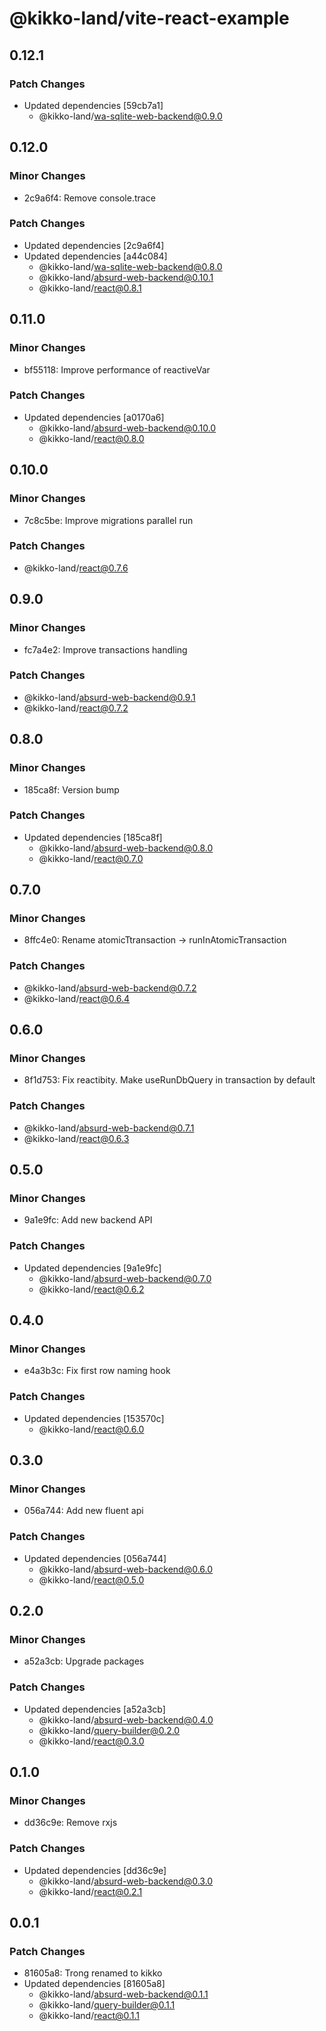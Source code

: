 # @kikko-land/vite-react-example

## 0.12.1

### Patch Changes

- Updated dependencies [59cb7a1]
  - @kikko-land/wa-sqlite-web-backend@0.9.0

## 0.12.0

### Minor Changes

- 2c9a6f4: Remove console.trace

### Patch Changes

- Updated dependencies [2c9a6f4]
- Updated dependencies [a44c084]
  - @kikko-land/wa-sqlite-web-backend@0.8.0
  - @kikko-land/absurd-web-backend@0.10.1
  - @kikko-land/react@0.8.1

## 0.11.0

### Minor Changes

- bf55118: Improve performance of reactiveVar

### Patch Changes

- Updated dependencies [a0170a6]
  - @kikko-land/absurd-web-backend@0.10.0
  - @kikko-land/react@0.8.0

## 0.10.0

### Minor Changes

- 7c8c5be: Improve migrations parallel run

### Patch Changes

- @kikko-land/react@0.7.6

## 0.9.0

### Minor Changes

- fc7a4e2: Improve transactions handling

### Patch Changes

- @kikko-land/absurd-web-backend@0.9.1
- @kikko-land/react@0.7.2

## 0.8.0

### Minor Changes

- 185ca8f: Version bump

### Patch Changes

- Updated dependencies [185ca8f]
  - @kikko-land/absurd-web-backend@0.8.0
  - @kikko-land/react@0.7.0

## 0.7.0

### Minor Changes

- 8ffc4e0: Rename atomicTtransaction -> runInAtomicTransaction

### Patch Changes

- @kikko-land/absurd-web-backend@0.7.2
- @kikko-land/react@0.6.4

## 0.6.0

### Minor Changes

- 8f1d753: Fix reactibity. Make useRunDbQuery in transaction by default

### Patch Changes

- @kikko-land/absurd-web-backend@0.7.1
- @kikko-land/react@0.6.3

## 0.5.0

### Minor Changes

- 9a1e9fc: Add new backend API

### Patch Changes

- Updated dependencies [9a1e9fc]
  - @kikko-land/absurd-web-backend@0.7.0
  - @kikko-land/react@0.6.2

## 0.4.0

### Minor Changes

- e4a3b3c: Fix first row naming hook

### Patch Changes

- Updated dependencies [153570c]
  - @kikko-land/react@0.6.0

## 0.3.0

### Minor Changes

- 056a744: Add new fluent api

### Patch Changes

- Updated dependencies [056a744]
  - @kikko-land/absurd-web-backend@0.6.0
  - @kikko-land/react@0.5.0

## 0.2.0

### Minor Changes

- a52a3cb: Upgrade packages

### Patch Changes

- Updated dependencies [a52a3cb]
  - @kikko-land/absurd-web-backend@0.4.0
  - @kikko-land/query-builder@0.2.0
  - @kikko-land/react@0.3.0

## 0.1.0

### Minor Changes

- dd36c9e: Remove rxjs

### Patch Changes

- Updated dependencies [dd36c9e]
  - @kikko-land/absurd-web-backend@0.3.0
  - @kikko-land/react@0.2.1

## 0.0.1

### Patch Changes

- 81605a8: Trong renamed to kikko
- Updated dependencies [81605a8]
  - @kikko-land/absurd-web-backend@0.1.1
  - @kikko-land/query-builder@0.1.1
  - @kikko-land/react@0.1.1
